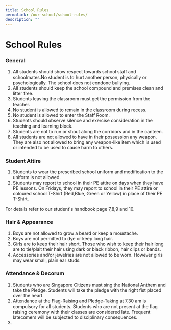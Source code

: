 ```yaml
---
title: School Rules
permalink: /our-school/school-rules/
description: ""
---
```

# **School Rules**

### General

1. All students should show respect towards school staff and schoolmates.No student is to hurt another person, physically or psychologically. The school does not condone bullying.
2. All students should keep the school compound and premises clean and litter free.
3. Students leaving the classroom must get the permission from the teacher.
4. No student is allowed to remain in the classroom during recess.
5. No student is allowed to enter the Staff Room.
6. Students should observe silence and exercise consideration in the teaching and learning block.
7. Students are not to run or shout along the corridors and in the canteen.
8. All students are not allowed to have in their possession any weapon. They are also not allowed to bring any weapon-like item which is used or intended to be used to cause harm to others. 


### Student Attire

1. Students to wear the prescribed school uniform and modification to the uniform is not allowed. 
2. Students may report to school in their PE attire on days when they have PE lessons. 
On Fridays, they may report to school in their PE attire or coloured school T-Shirt (Red,Blue, Green or Yellow) in place of their PE T-Shirt. 

For details refer to our student's handbook page 7,8,9 and 10.



### Hair & Appearance

1. Boys are not allowed to grow a beard or keep a moustache.
2. Boys are not permitted to dye or keep long hair.
3. Girls are to keep their hair short. Those who wish to keep their hair long are to tie/plait their hair using dark or black ribbon, hair clips or bands. 
4. Accessories and/or jewelries are not allowed to be worn. However girls may wear small, plain ear studs. 



### Attendance & Decorum

1. Students who are Singapore Citizens must sing the National Anthem and take the Pledge. Students will take the pledge with the right fist placed over the heart.
2. Attendance at the Flag-Raising and Pledge-Taking at 7.30 am is compulsory for all students. Students who are not present at the flag raising ceremony with their classes are considered late. Frequent latecomers will be subjected to disciplinary consequences. 
3. 